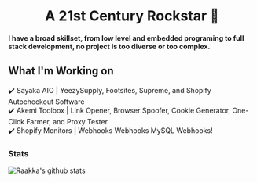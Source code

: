 <h1 align="center">A 21st Century Rockstar 🎸</h1>

#### I have a broad skillset, from low level and embedded programing to full stack development, no project is too diverse or too complex.

## What I'm Working on
✔️ Sayaka AIO | YeezySupply, Footsites, Supreme, and Shopify Autocheckout Software\
✔️ Akemi Toolbox | Link Opener, Browser Spoofer, Cookie Generator, One-Click Farmer, and Proxy Tester\
✔️ Shopify Monitors | Webhooks Webhooks MySQL Webhooks!

### Stats

![Raakka's github stats](https://github-readme-stats.vercel.app/api?username=Raakka&show_icons=true&theme=highcontrast&include_all_commits=true)

